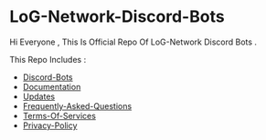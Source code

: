 # LoG-Network-Discord-Bots

Hi Everyone , This Is Official Repo Of LoG-Network Discord Bots .

This Repo Includes :

- [Discord-Bots](https://bots.log-network.me)
- [Documentation](https://bots.log-network.me/docs)
- [Updates](https://bots.log-network.me/updates)
- [Frequently-Asked-Questions](https://bots.log-network.me/faqs)
- [Terms-Of-Services](https://bots.log-network.me/terms-and-conditions)
- [Privacy-Policy](https://bots.log-network.me/privacy-policy)